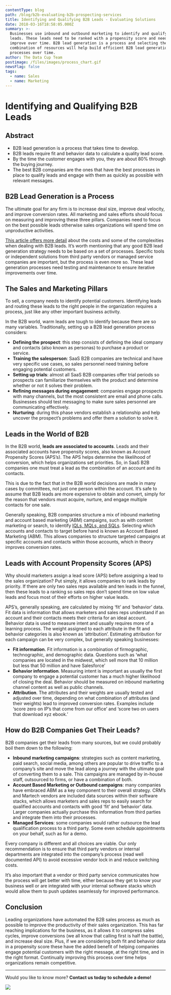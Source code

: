 ```yaml
---
contentType: blog
path: /blog/b2b-evaluating-b2b-prospecting-services
title: Identifying and Qualifying B2B Leads - Evaluating Solutions
date: 2018-03-16T18:58:05.000Z
summary: >-
  Businesses use inbound and outbound marketing to identify and qualify B2B
  leads. These leads need to be ranked with a propensity score and need to
  improve over time. B2B lead generation is a process and selecting the right
  combination of resources will help build efficient B2B lead generation
  processes over time.
author: The Data Cup Team
postimage: /files/images/process_chart.gif
newsFlag: false
tags:
  - name: Sales
  - name: Marketing
---
```

# Identifying and Qualifying B2B Leads

## Abstract

* B2B lead generation is a process that takes time to develop.
* B2B leads require fit and behavior data to calculate a quality lead score.
* By the time the customer engages with you, they are about 80% through the buying journey.
* The best B2B companies are the ones that have the best processes in place to qualify leads and engage with them as quickly as possible with relevant messages.

## B2B Lead Generation is a Process

The ultimate goal for any firm is to increase deal size, improve deal velocity, and improve conversion rates. All marketing and sales efforts should focus on measuring and improving these three pillars. Companies need to focus on the best possible leads otherwise sales organizations will spend time on unproductive activities.  

[This article offers more detail](https://www.datacup.net/blog/b2b-leads-challenges-and-opportunities) about the costs and some of the complexities when dealing with B2B leads. It’s worth mentioning that any good B2B lead generation strategy needs to be based on a set of processes. Specific tools or independent solutions from third party vendors or managed service companies are important, but the process is even more so. These lead generation processes need testing and maintenance to ensure iterative improvements over time.

## The Sales and Marketing Pillars

To sell, a company needs to identify potential customers. Identifying leads and routing these leads to the right people in the organization requires a process, just like any other important business activity.

In the B2B world, warm leads are tough to identify because there are so many variables. Traditionally, setting up a B2B lead generation process considers:

* **Defining the prospect**: this step consists of defining the ideal company and contacts (also known as personas) to purchase a product or service.
* **Training the salesperson**: SaaS B2B companies are technical and have very specific use cases, so sales personnel need training before engaging potential customers.
* **Setting up trials**: almost all SaaS B2B companies offer trial periods so prospects can familiarize themselves with the product and determine whether or not it solves their problem.
* **Refining messages during engagement**: companies engage prospects with many channels, but the most consistent are email and phone calls. Businesses should test messaging to make sure sales personnel are communicating effectively.
* **Nurturing**: during this phase vendors establish a relationship and help uncover the prospect’s problems and offer them a solution to solve it.

## Leads in the World of B2B

In the B2B world, **leads are associated to accounts**. Leads and their associated accounts have propensity scores, also known as Account Propensity Scores (APS’s). The APS helps determine the likelihood of conversion, which helps organizations set priorities. So, in SaaS B2B companies one must treat a lead as the combination of an account and its contacts.

This is due to the fact that in the B2B world decisions are made in many cases by committees, not just one person within the account. It’s safe to assume that B2B leads are more expensive to obtain and convert, simply for the reason that vendors must acquire, nurture, and engage multiple contacts for one sale.

Generally speaking, B2B companies structure a mix of inbound marketing and account based marketing (ABM) campaigns, such as with content marketing or search, to identify [IQLs, MQLs, and SQLs](https://www.datacup.net/blog/b2b-leads-challenges-and-opportunities). Selecting which accounts and contacts to target before hand is known as Account Based Marketing (ABM). This allows companies to structure targeted campaigns at specific accounts and contacts within those accounts, which in theory improves conversion rates.

## Leads with Account Propensity Scores (APS)

Why should marketers assign a lead score (APS) before assigning a lead to the sales organization? Put simply, it allows companies to rank leads by priority. If there are only two sales reps available and ten leads in the funnel, then these leads to a ranking so sales reps don’t spend time on low value leads and focus most of their efforts on higher value leads.

APS’s, generally speaking, are calculated by mixing ‘fit’ and ‘behavior’ data. Fit data is information that allows marketers and sales reps understand if an account and their contacts meets their criteria for an ideal account. Behavior data is used to measure intent and usually requires more of a learning process. The weight assigned to each attribute in the fit and behavior categories is also known as ‘attribution’. Estimating attribution for each campaign can be very complex, but generally speaking businesses:

* **Fit information**. Fit information is a combination of firmographic, technographic, and demographic data. Questions such as ‘what companies are located in the midwest, which sell more that 10 million but less that 50 million and have Salesforce’
* **Behavior information**. Measuring intent is important as usually the first company to engage a potential customer has a much higher likelihood of closing the deal. Behavior should be measured on inbound marketing channel content as well as public channels.
* **Attribution**. The attributes and their weights are usually tested and adjusted over time, depending on what combination of attributes (and their weights) lead to improved conversion rates. Examples include ‘score zero on IP’s that come from our office’ and ‘score two on users that download xyz ebook.’

## How do B2B Companies Get Their Leads?

B2B companies get their leads from many sources, but we could probably boil them down to the following:

* **Inbound marketing campaigns**: strategies such as content marketing, paid search, social media, among others are popular to drive traffic to a company’s site and move the lead along a journey with the ultimate goal of converting them to a sale. This campaigns are managed by in-house staff, outsourced to firms, or have a combination of both.
* **Account Based Marketing or Outbound campaigns**: many companies have embraced ABM as a key component to their overall strategy. CRM’s and Martech vendors are included data sources within their software stacks, which allows marketers and sales reps to easily search for qualified accounts and contacts with good ‘fit’ and ‘behavior’ data. Larger companies actually purchase this information from third parties and integrate them into their processes.
* **Managed Services**: some companies would rather outsource the lead qualification process to a third party. Some even schedule appointments on your behalf, such as for a demo.

Every company is different and all choices are viable. Our only recommendation is to ensure that third party vendors or internal departments are integrated into the company’s process (read well documented API) to avoid excessive vendor lock in and reduce switching costs.

It’s also important that a vendor or third party service communicates how the process will get better with time, either because they get to know your business well or are integrated with your internal software stacks which would allow them to push updates seamlessly for improved performance.

## Conclusion

Leading organizations have automated the B2B sales process as much as possible to improve the productivity of their sales organization. This has far reaching implications for the business, as it allows it to compress sales cycles, improve conversions (we all know that calling first is half the battle), and increase deal size. Plus, if we are considering both fit and behavior data in a propensity score these have the added benefit of helping companies engage potential customers with the right message, at the right time, and in the right format. Continually improving this process over time helps organizations remain competitive.

- - -

Would you like to know more? **Contact us today to schedule a demo!**

[![](/files/images/button_schedule-a-demo.png)](https://www.datacup.net/onboard?utm_source=blog&utm_medium=cta&utm_campaign=demo)
